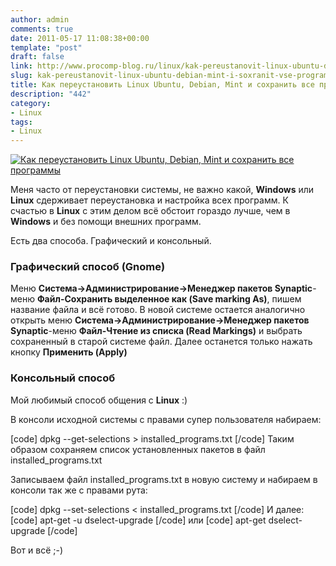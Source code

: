 ```yaml
---
author: admin
comments: true
date: 2011-05-17 11:08:38+00:00
template: "post"
draft: false
link: http://www.procomp-blog.ru/linux/kak-pereustanovit-linux-ubuntu-debian-mint-i-soxranit-vse-programmy/
slug: kak-pereustanovit-linux-ubuntu-debian-mint-i-soxranit-vse-programmy
title: Как переустановить Linux Ubuntu, Debian, Mint и сохранить все программы
description: "442"
category:
- Linux
tags:
- Linux
---
```


[![Как переустановить Linux Ubuntu, Debian, Mint и сохранить все программы](http://www.procomp-blog.ru/wp-content/uploads/linux.png)](http://www.procomp-blog.ru/linux/kak-pereustanovit-linux-ubuntu-debian-mint-i-soxranit-vse-programmy)



Меня часто от переустановки системы, не важно какой, **Windows** или **Linux** сдерживает переустановка и настройка всех программ. К счастью в **Linux** с этим делом всё обстоит гораздо лучше, чем в **Windows** и без помощи внешних программ.




Есть два способа. Графический и консольный.


<!-- more -->


### Графический способ (Gnome)




Меню **Система->Администрирование->Менеджер пакетов Synaptic**-меню **Файл-Сохранить выделенное как (Save marking As)**, пишем название файла и всё готово. В новой системе остается аналогично открыть меню **Система->Администрирование->Менеджер пакетов Synaptic**-меню **Файл-Чтение из списка (Read Markings)** и выбрать сохраненный в старой системе файл. Далее останется только нажать кнопку **Применить (Apply)**





### Консольный способ


Мой любимый способ общения с **Linux** :)


В консоли исходной системы с правами супер пользователя набираем:


[code]
dpkg --get-selections > installed_programs.txt
[/code]
Таким образом сохраняем список установленных пакетов в файл installed_programs.txt 


Записываем файл installed_programs.txt в новую систему и набираем в консоли так же с правами рута:


[code]
dpkg --set-selections < installed_programs.txt
[/code]
И далее:
[code]
apt-get -u dselect-upgrade
[/code]
или 
[code]
apt-get dselect-upgrade
[/code]

Вот и всё ;-)
